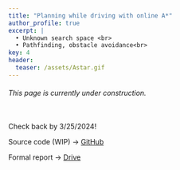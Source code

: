 ```yaml
---
title: "Planning while driving with online A*"
author_profile: true
excerpt: |
  • Unknown search space <br>
  • Pathfinding, obstacle avoidance<br>
key: 4
header:
  teaser: /assets/Astar.gif
---
```

###### This page is currently under construction. 

<br>
Check back by 3/25/2024!

Source code (WIP) &#8594; <a href="https://github.com/nahder/Online-Planning-Astar" class="github-button" target="_blank">GitHub</a>

Formal report &#8594; <a href="https://drive.google.com/file/d/1Elw4FUcKsP72FHPNwD7SjjX0U9Ruhi1Z/view?usp=drive_link" class="github-button" target="_blank">Drive</a>
